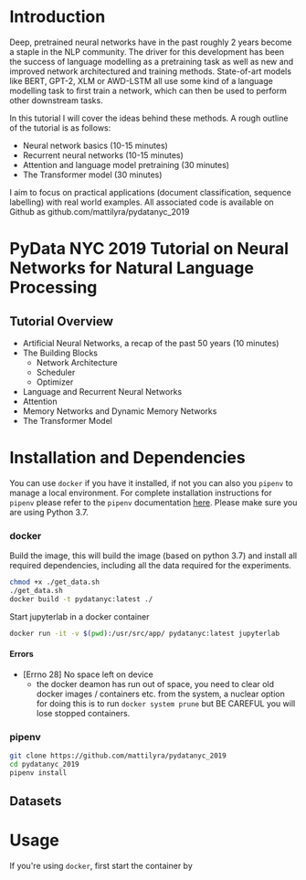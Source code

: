 # Introduction

Deep, pretrained neural networks have in the past roughly 2 years become a staple in the NLP community. The driver for this development has been the success of language modelling as a pretraining task as well as new and improved network architectured and training methods. State-of-art models like BERT, GPT-2, XLM or AWD-LSTM all use some kind of a language modelling task to first train a network, which can then be used to perform other downstream tasks.

In this tutorial I will cover the ideas behind these methods. A rough outline of the tutorial is as follows:

- Neural network basics (10-15 minutes)
- Recurrent neural networks (10-15 minutes)
- Attention and language model pretraining (30 minutes)
- The Transformer model (30 minutes)

I aim to focus on practical applications (document classification, sequence labelling) with real world examples. All associated code is available on Github as github.com/mattilyra/pydatanyc_2019


# PyData NYC 2019 Tutorial on Neural Networks for Natural Language Processing

## Tutorial Overview
- Artificial Neural Networks, a recap of the past 50 years (10 minutes)
- The Building Blocks
  - Network Architecture
  - Scheduler
  - Optimizer
- Language and Recurrent Neural Networks
- Attention
- Memory Networks and Dynamic Memory Networks
- The Transformer Model


# Installation and Dependencies

You can use `docker` if you have it installed, if not you can also you `pipenv` to manage a local environment. For complete installation instructions for `pipenv` please refer to the `pipenv` documentation [here](https://docs.pipenv.org/en/latest/install/#installing-pipenv). Please make sure you are using Python 3.7.

### docker

Build the image, this will build the image (based on python 3.7) and install all required dependencies, including all the data required for the experiments.

```bash
chmod +x ./get_data.sh
./get_data.sh
docker build -t pydatanyc:latest ./
```

Start jupyterlab in a docker container

```bash
docker run -it -v $(pwd):/usr/src/app/ pydatanyc:latest jupyterlab
```


#### Errors

- [Errno 28] No space left on device
    - the docker deamon has run out of space, you need to clear old docker images / containers etc. from the system, a nuclear option for doing this is to run `docker system prune` but BE CAREFUL you will lose stopped containers.


### pipenv
```bash
git clone https://github.com/mattilyra/pydatanyc_2019
cd pydatanyc_2019
pipenv install
```

## Datasets


# Usage

If you're using `docker`, first start the container by

```
```
